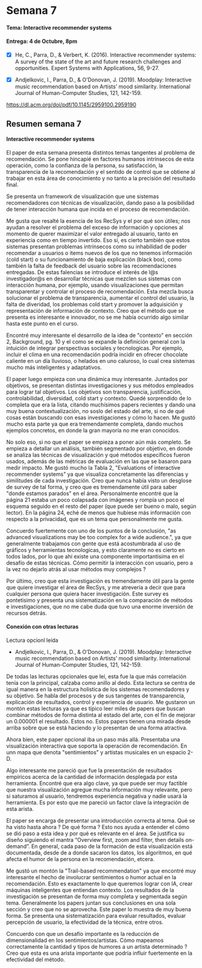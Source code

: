 # Semana 7

#### Tema: Interactive recommender systems
#### Entrega: 4 de Octubre, 8pm

- [x] He, C., Parra, D., & Verbert, K. (2016). Interactive recommender systems: A survey of the state of the art and future research challenges and opportunities. Expert Systems with Applications, 56, 9-27.

- [x] Andjelkovic, I., Parra, D., & O’Donovan, J. (2019). Moodplay: Interactive music recommendation based on Artists’ mood similarity. International Journal of Human-Computer Studies, 121, 142-159.

https://dl.acm.org/doi/pdf/10.1145/2959100.2959190

## Resumen semana 7

#### **Interactive recommender systems**

El paper de esta semana presenta distintos temas tangentes al problema de recomendación. Se pone hincapié en factores humanos intrínsecos de esta operación, como la confianza de la persona, su satisfacción, la transparencia de la recomendación y el sentido de control que se obtiene al trabajar en esta área de conocimiento y no tanto a la precisión del resultado final.

Se presenta un framework de visualización que une sistemas recomendadores con técnicas de visualización, dando paso a la posibilidad de tener interacción humana que incida en el proceso de recomendación.

Me gusta que resalté la esencia de los RecSys y el por qué son útiles; nos ayudan a resolver el problema del exceso de información y opciones al momento de querer maximizar el valor entregado al usuario, tanto en experiencia como en tiempo invertido. Eso sí, es cierto también que estos sistemas presentan problemas intrínsecos como su inhabilidad de poder recomendar a usuarios o items nuevos de los que no tenemos información (cold start) o su funcionamiento de baja explicación (black box), como también la falta de feedback del usuario sobre las recomendaciones entregadas. De estas falencias se introduce el interés de l@s investigador@s en desarrollar técnicas que mezclen sus sistemas con interacción humana, por ejemplo, usando visualizaciones que permitan transparentar y controlar el proceso de recomendación. Esta mezcla busca solucionar el problema de transparencia, aumentar el control del usuario, la falta de diveridad, los problemas cold start y promover la adquisición y representación de información de contexto. Creo que el método que se presenta es interesante e innovador, no se me había ocurrido algo similar hasta este punto en el curso.

Encontré muy interesante el desarrollo de la idea de "contexto" en sección 2, Background, pg. 10 y el como se expande la definición general con la intuición de integrar perspectivas sociales y tecnologicas. Por ejemplo, incluir el clima en una recomendación podría incidir en ofrecer chocolate caliente en un día lluvioso, o helados en uno caluroso, lo cual crea sistemas mucho más inteligentes y adaptativos.

El paper luego empieza con una dinámica muy interesante. Juntados por objetivos, se presentan distintas investigaciones y sus métodos empleados para lograr tal objetivos. Los objetivos son transparencia, justificación, controlabilidad, diversidad, cold start y contexto. Quedé sorprendido de lo completa que era la lista, citando muchísimos papers recientes y dando una muy buena contextualización, no soslo del estado del arte, si no de qué cosas están buscando con esas investigaciones y cómo lo hacen. Me gustó mucho esta parte ya que era tremendamente completa, dando muchos ejemplos concretos, en donde la gran mayoría no me eran conocidos.

No solo eso, si no que el paper se empieza a poner aún más completo. Se empieza a detallar un análisis, también segmentado por objetivo, en donde se analiza las técnicas de visualización y qué métodos específicos fueron usados, además de las métricas de evaluación en las que se basaron para medir impacto. Me gustó mucho la Tabla 2, "Evaluations of interactive recommender systems" ya que visualiza concretamente las diferencias y similitudes de cada investigación. Creo que nunca había visto un desglose de survey de tal forma, y creo que es tremendamente útil para saber "donde estamos parados" en el área. Personalmente encontré que la página 21 estaba un poco colapsada con imágenes y rompía un poco el esquema seguido en el resto del paper (que puede ser bueno o malo, según lector). En la página 24, eché de menos que hubiese más información con respecto a la privacidad, que es un tema que personalmente me gusta.

Concuerdo fuertemente con uno de los puntos de la conclusión, "as advanced visualizations may be too complex for a wide audience.", ya que  generalmente trabajamos con gente que está acostumbrada al uso de gráficos y herramientas tecnologicas, y esto claramente no es cierto en todos lados, por lo que ahí existe una componente importantisima en el desafío de estas técnicas. Cómo permitir la interacción con usuario, pero a la vez no dejarlo atrás al usar métodos muy complejos ?

Por último, creo que esta investigación es tremendamente útil para la gente que quiere investigar el área de RecSys, y me atrevería a decir que para cualquier persona que quiera hacer investigación. Este survey es pontetisimo y presenta una sistematización en la comparación de métodos e investigaciones, que no me cabe duda que tuvo una enorme inversión de recursos detrás.

#### **Conexión con otras lecturas**

Lectura opcionl leída

- Andjelkovic, I., Parra, D., & O’Donovan, J. (2019). Moodplay: Interactive music recommendation based on Artists’ mood similarity. International Journal of Human-Computer Studies, 121, 142-159.

De todas las lecturas opcionales que leí, esta fue la que más correlación tenía con la principal, calzaba como anillo al dedo. Esta lectura se centra de igual manera en la estructura holistica de los sistemas recomendadores y su objetivo. Se habla del procesos y de sus tangentes de transparencia, explicación de resultados, control y experiencia de usuario. Me gustaron un montón estas lecturas ya que es típico leer miles de papers que buscan combinar métodos de forma distinta al estado del arte, con el fin de mejorar un 0.000001 el resultado. Estos no. Estos papers tienen una mirada desde arriba sobre que se está haciendo y lo presentan de una forma atractiva.

Ahora bien, este paper opcional iba un paso más allá. Presentaba una visualización interactiva que soporta la operación de recomendación. En unn mapa que denota "sentimientos" y artistas musicales en un espacio 2-D. 

Algo interesante me pareció que fue la presentación de resultados empíricos acerca de la cantidad de información desplegada por esta herramienta. Encontré que era algo clave, ya que puede ser muy factible que nuestra visualización agregue mucha información muy relevante, pero si saturamos al usuario, tendremos experiencia negativa y nadie usará la herramienta. Es por esto que me pareció un factor clave la integración de esta arista.

El paper se encarga de presentar una introducción correcta al tema. Qué se ha visto hasta ahora ? De qué forma ? Esto nos ayuda a entender el cómo se dió paso a esta idea y por qué es relevante en el área. Se justifica su diseño siguiendo el mantra “Overview first, zoom and filter, then details on-demand”. En general, cada paso de la formación de esta visualización está documentada, desde de a donde sacaron los datos, los algoritmos, en qué afecta el humor de la persona en la recomendación, etcera.

Me gustó un montón la "Trail-based recommendation" ya que encontré  muy interesante el hecho de involucrar sentimientos o humor actual en la recomendación. Esto es exactamente lo que queremos lograr con IA, crear máquinas inteligentes que entiendan contexto. Los resultados de la investigación se presentan de forma muy completa y segmentada según tema. Generalmente los papers juntan sus conclusiones en una sola sección y creo que no se aprovecha. Este paper lo muestra de muy buena forma. Se presenta una sistematización para evaluar resultados, evaluar percepción de usuario, la efectividad de la técnica, entre otros.

Concuerdo con que un desafío importante es la reducción de dimensionalidad en los sentimientos/artistas. Cómo mapeamos correctamente la cantidad y tipos de humores a un artista determinado ? Creo que esta es una arista importante que podría influir fuertemente en la efectividad del método.